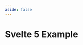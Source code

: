 ```yaml
---
aside: false
---
```


# Svelte 5 Example

<script setup>
import Demo from '../components/DemoComp.vue'
</script>

<Demo url="https://stackblitz.com/github/willnguyen1312/zoom-image/tree/main/examples/with-svelte-5?embed=1&theme=dark" />

